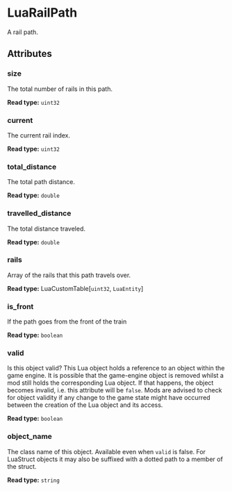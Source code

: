# LuaRailPath

A rail path.

## Attributes

### size

The total number of rails in this path.

**Read type:** `uint32`

### current

The current rail index.

**Read type:** `uint32`

### total_distance

The total path distance.

**Read type:** `double`

### travelled_distance

The total distance traveled.

**Read type:** `double`

### rails

Array of the rails that this path travels over.

**Read type:** LuaCustomTable[`uint32`, `LuaEntity`]

### is_front

If the path goes from the front of the train

**Read type:** `boolean`

### valid

Is this object valid? This Lua object holds a reference to an object within the game engine. It is possible that the game-engine object is removed whilst a mod still holds the corresponding Lua object. If that happens, the object becomes invalid, i.e. this attribute will be `false`. Mods are advised to check for object validity if any change to the game state might have occurred between the creation of the Lua object and its access.

**Read type:** `boolean`

### object_name

The class name of this object. Available even when `valid` is false. For LuaStruct objects it may also be suffixed with a dotted path to a member of the struct.

**Read type:** `string`

